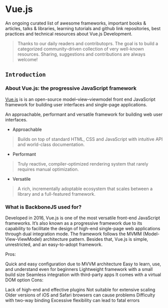 # Vue.js

An ongoing curated list of awesome frameworks, important books & articles, talks & libraries, learning tutorials and github link repositories, best practices and technical resources about Vue.js Development. 
> Thanks to our daily readers and contributoprs. The goal is to build a categorized community-driven collection of very well-known resources. Sharing, suggestions and contributions are always welcome!



## `Introduction`

### About Vue.js: the progressive JavaScript framework
[Vue.js](https://en.wikipedia.org/wiki/Vue.js) is  is an open-source model–view–viewmodel front end JavaScript framework for building user interfaces and single-page applications.

An approachable, performant and versatile framework for building web user interfaces.
 - Approachable
> Builds on top of standard HTML, CSS and JavaScript with intuitive API and world-class documentation.

- Performant
> Truly reactive, compiler-optimized rendering system that rarely requires manual optimization.

- Versatile
> A rich, incrementally adoptable ecosystem that scales between a library and a full-featured framework.

### What is BackboneJS used for?
Developed in 2016, Vue.js is one of the most versatile front-end JavaScript frameworks. It’s also known as a progressive framework due to its capability to facilitate the design of high-end single-page web applications through dual integration mode. The framework follows the MVMM (Model-View-ViewModel) architecture pattern. Besides that, Vue.js is simple, unrestricted, and an easy-to-adopt framework.   

Pros:

Quick and easy configuration due to MVVM architecture
Easy to learn, use, and understand even for beginners
Lightweight framework with a small build size
Seamless integration with third-party apps
It comes with a virtual DOM option
Cons:

Lack of high-end and effective plugins
Not suitable for extensive scaling 
Older versions of iOS and Safari browsers can cause problems
Difficulty with two-way binding 
Excessive flexibility can lead to fatal errors
